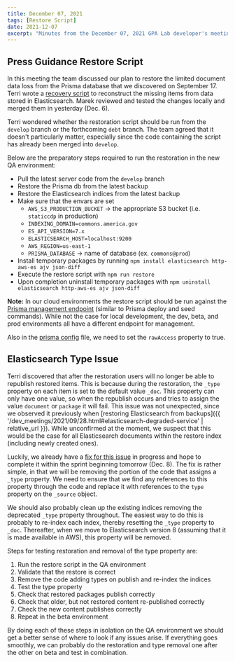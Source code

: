 ```yaml
---
title: December 07, 2021
tags: [Restore Script]
date: 2021-12-07
excerpt: "Minutes from the December 07, 2021 GPA Lab developer's meeting. Focused on implementing the press guidance data restoration script"
---
```


## Press Guidance Restore Script

In this meeting the team discussed our plan to restore the limited document data loss from the Prisma database that we discovered on September 17. Terri wrote a [recovery script](https://github.com/IIP-Design/content-commons-server/pull/89) to reconstruct the missing items from data stored in Elasticsearch. Marek reviewed and tested the changes locally and merged them in yesterday (Dec. 6).

Terri wondered whether the restoration script should be run from the `develop` branch or the forthcoming `debt` branch. The team agreed that it doesn't particularly matter, especially since the code containing the script has already been merged into `develop`.

Below are the preparatory steps required to run the restoration in the new QA environment:

- Pull the latest server code from the `develop` branch
- Restore the Prisma db from the latest backup
- Restore the Elasticsearch indices from the latest backup
- Make sure that the envars are set
  - `AWS_S3_PRODUCTION_BUCKET` -> the appropriate S3 bucket (i.e. `staticcdp` in production)
  - `INDEXING_DOMAIN=commons.america.gov`
  - `ES_API_VERSION=7.x`
  - `ELASTICSEARCH_HOST=localhost:9200`
  - `AWS_REGION=us-east-1`
  - `PRISMA_DATABASE` -> name of database (ex. `commons@prod`)
- Install temporary packages by running `npm install elasticsearch http-aws-es ajv json-diff`
- Execute the restore script with `npm run restore`
- Upon completion uninstall temporary packages with `npm uninstall elasticsearch http-aws-es ajv json-diff`

**Note:** In our cloud environments the restore script should be run against the [Prisma management endpoint](https://v1.prisma.io/docs/1.34/prisma-server/management-api-foe1/) (similar to Prisma deploy and seed commands). While not the case for local development, the dev, beta, and prod environments all have a different endpoint for management.

Also in the [prisma config](https://v1.prisma.io/docs/1.34/releases-and-maintenance/features-in-preview/mongodb-b6o5/#prisma_config) file, we need to set the `rawAccess` property to true.

## Elasticsearch Type Issue

Terri discovered that after the restoration users will no longer be able to republish restored items. This is because during the restoration, the `_type` property on each item is set to the default value `_doc`. This property can only have one value, so when the republish occurs and tries to assign the value `document` or `package` it will fail. This issue was not unexpected, since we observed it previously when [restoring Elasticsearch from backups]({{ '/dev_meetings/2021/09/28.html#elasticsearch-degraded-service' | relative_url }}). While unconfirmed at the moment, we suspect that this would be the case for all Elasticsearch documents within the restore index (including newly created ones).

Luckily, we already have a [fix for this issue](https://design.atlassian.net/browse/CDP-2748) in progress and hope to complete it within the sprint beginning tomorrow (Dec. 8). The fix is rather simple, in that we will be removing the portion of the code that assigns a `_type` property. We need to ensure that we find any references to this property through the code and replace it with references to the `type` property on the `_source` object.

We should also probably clean up the existing indices removing the deprecated `_type` property throughout. The easiest way to do this is probably to re-index each index, thereby resetting the `_type` property to `_doc`. Thereafter, when we move to Elasticsearch version 8 (assuming that it is made available in AWS), this property will be removed.

Steps for testing restoration and removal of the type property are:

1. Run the restore script in the QA environment
1. Validate that the restore is correct
1. Remove the code adding types on publish and re-index the indices
1. Test the type property
1. Check that restored packages publish correctly
1. Check that older, but not restored content re-published correctly
1. Check the new content publishes correctly
1. Repeat in the beta environment

By doing each of these steps in isolation on the QA environment we should get a better sense of where to look if any issues arise. If everything goes smoothly, we can probably do the restoration and type removal one after the other on beta and test in combination.
